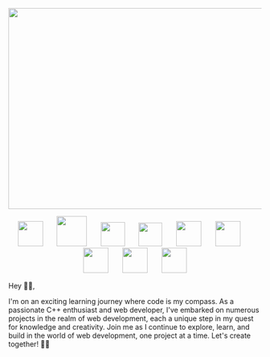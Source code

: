 <p align="center">
<img width="900" height="400" src="https://github.com/aastha-cse/aastha-cse/assets/100745494/3b3bf116-4cad-4732-bf76-f8353e996127">
</p>

<p align="center">
<img width="50" src="https://github.com/aastha-cse/aastha-cse/assets/100745494/f30bc3dc-2e1d-4027-89aa-dd8e866fddd1">&nbsp;&nbsp;&nbsp;&nbsp;&nbsp;&nbsp;
<img width="60" src="https://github.com/aastha-cse/aastha-cse/assets/100745494/5806e050-3522-42e5-9370-5e4c5222c4ec">&nbsp;&nbsp;&nbsp;&nbsp;&nbsp;&nbsp;
<img width="48" src="https://github.com/aastha-cse/aastha-cse/assets/100745494/264e04ae-1558-4d73-a6be-e76210e203f0">&nbsp;&nbsp;&nbsp;&nbsp;&nbsp;&nbsp;
<img width="47" src="https://github.com/aastha-cse/aastha-cse/assets/100745494/722dafc7-fdde-424a-8a34-a72ddf4730b1">&nbsp;&nbsp;&nbsp;&nbsp;&nbsp;&nbsp;
<img width="50" src="https://github.com/aastha-cse/aastha-cse/assets/100745494/7feda860-59b6-43ac-86e6-63e1b9879115">&nbsp;&nbsp;&nbsp;&nbsp;&nbsp;&nbsp;
<img width="50" src="https://github.com/aastha-cse/aastha-cse/assets/100745494/58181806-51e7-4062-be91-e897e229e9c6">&nbsp;&nbsp;&nbsp;&nbsp;&nbsp;&nbsp;
<img width="50" src="https://github.com/aastha-cse/aastha-cse/assets/100745494/94877a9b-9ff3-41dd-9930-4d887fc84309">&nbsp;&nbsp;&nbsp;&nbsp;&nbsp;&nbsp;
<img width="50" src="https://github.com/aastha-cse/aastha-cse/assets/100745494/afef0727-cddb-407b-9385-88426e4c4e94">&nbsp;&nbsp;&nbsp;&nbsp;&nbsp;&nbsp;
<img width="50" src="https://github.com/aastha-cse/aastha-cse/assets/100745494/202166c0-3433-4655-b6d0-ab767a344840">
</p>


Hey 👋🏻,


I'm on an exciting learning journey where code is my compass. As a passionate C++ enthusiast and web developer, I've embarked on numerous projects in the realm of web development, each a unique step in my quest for knowledge and creativity. Join me as I continue to explore, learn, and build in the world of web development, one project at a time. Let's create together! 🚀🌐




